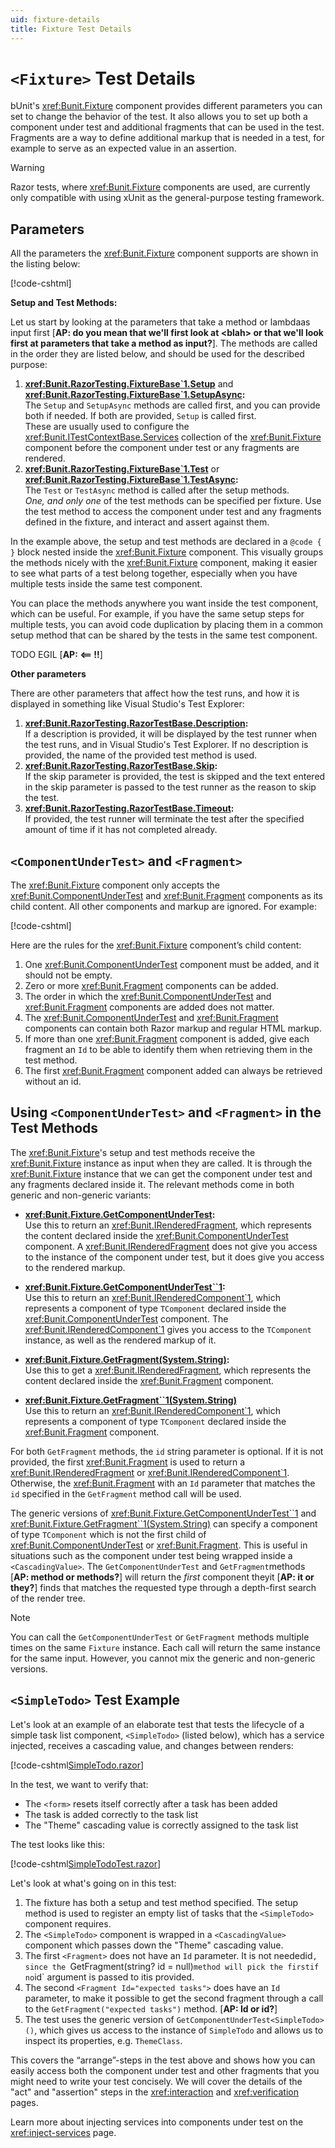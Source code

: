 ```yaml
---
uid: fixture-details
title: Fixture Test Details 
---
```


# `<Fixture>` Test Details

bUnit's <xref:Bunit.Fixture> component provides different parameters you can set to change the behavior of the test. It also allows you to set up both a component under test and additional fragments that can be used in the test. Fragments are a way to define additional markup that is needed in a test, for example to serve as an expected value in an assertion.

> [!WARNING]
> Razor tests, where <xref:Bunit.Fixture> components are used, are currently only compatible with using xUnit as the general-purpose testing framework.

## Parameters

All the parameters the <xref:Bunit.Fixture> component supports are shown in the listing below:

[!code-cshtml[](../../../samples/tests/razor/AllFixtureParameters.razor)]

**Setup and Test Methods:**

Let us start by looking at the parameters that take a method or lambdaas input first [__AP: do you mean that we'll first look at \<blah\> or that we'll look first at parameters that take a method as input?__]. The methods are called in the order they are listed below, and should be used for the described purpose:

1. **<xref:Bunit.RazorTesting.FixtureBase`1.Setup>** and **<xref:Bunit.RazorTesting.FixtureBase`1.SetupAsync>:**  
The `Setup` and `SetupAsync` methods are called first, and you can provide both if needed. If both are provided, `Setup` is called first.   
These are usually used to configure the <xref:Bunit.ITestContextBase.Services> collection of the <xref:Bunit.Fixture> component before the component under test or any fragments are rendered.
2. **<xref:Bunit.RazorTesting.FixtureBase`1.Test>** or **<xref:Bunit.RazorTesting.FixtureBase`1.TestAsync>:**  
 The `Test` or `TestAsync` method is called after the setup methods.   
  _One, and only one_ of the test methods can be specified per fixture. Use the test method to access the component under test and any fragments defined in the fixture, and interact and assert against them.
  
In the example above, the setup and test methods are declared in a `@code { }` block nested inside the <xref:Bunit.Fixture> component. This visually groups the methods nicely with the <xref:Bunit.Fixture> component, making it easier to see what parts of a test belong together, especially when you have multiple tests inside the same test component. 

You can place the methods anywhere you want inside the test component, which can be useful. For example, if you have the same setup steps for multiple tests, you can avoid code duplication by placing them in a common setup method that can be shared by the tests in the same test component.

TODO EGIL [__AP: <== !!__]

**Other parameters**

There are other parameters that affect how the test runs, and how it is displayed in something like Visual Studio's Test Explorer:

1. **<xref:Bunit.RazorTesting.RazorTestBase.Description>:**   
   If a description is provided, it will be displayed by the test runner when the test runs, and in Visual Studio's Test Explorer. If no description is provided, the name of the provided test method is used.
2. **<xref:Bunit.RazorTesting.RazorTestBase.Skip>:**  
   If the skip parameter is provided, the test is skipped and the text entered in the skip parameter is passed to the test runner as the reason to skip the test.
3. **<xref:Bunit.RazorTesting.RazorTestBase.Timeout>:**  
   If provided, the test runner will terminate the test after the specified amount of time if it has not completed already.

## `<ComponentUnderTest>` and `<Fragment>`

The <xref:Bunit.Fixture> component only accepts the <xref:Bunit.ComponentUnderTest> and <xref:Bunit.Fragment> components as its child content. All other components and markup are ignored. For example:

[!code-cshtml[](../../../samples/tests/razor/FixtureWithCutAndFragments.html)]

Here are the rules for the <xref:Bunit.Fixture> component’s child content:

1. One <xref:Bunit.ComponentUnderTest> component must be added, and it should not be empty.
2. Zero or more <xref:Bunit.Fragment> components can be added.
3. The order in which the <xref:Bunit.ComponentUnderTest> and <xref:Bunit.Fragment> components are added does not matter.
4. The <xref:Bunit.ComponentUnderTest> and <xref:Bunit.Fragment> components can contain both Razor markup and regular HTML markup.
5. If more than one <xref:Bunit.Fragment> component is added, give each fragment an `Id` to be able to identify them when retrieving them in the test method.
6. The first <xref:Bunit.Fragment> component added can always be retrieved without an id.

## Using `<ComponentUnderTest>` and `<Fragment>` in the Test Methods

The <xref:Bunit.Fixture>'s setup and test methods receive the <xref:Bunit.Fixture> instance as input when they are called. It is through the <xref:Bunit.Fixture> instance that we can get the component under test and any fragments declared inside it. The relevant methods come in both generic and non-generic variants:

- **<xref:Bunit.Fixture.GetComponentUnderTest>:**  
  Use this to return an <xref:Bunit.IRenderedFragment>, which represents the content declared inside the <xref:Bunit.ComponentUnderTest> component. A <xref:Bunit.IRenderedFragment> does not give you access to the instance of the component under test, but it does give you access to the rendered markup. 

- **<xref:Bunit.Fixture.GetComponentUnderTest``1>:**  
  Use this to return an <xref:Bunit.IRenderedComponent`1>, which represents a component of type `TComponent` declared inside the <xref:Bunit.ComponentUnderTest> component. The <xref:Bunit.IRenderedComponent`1> gives you access to the `TComponent` instance, as well as the rendered markup of it.

- **<xref:Bunit.Fixture.GetFragment(System.String)>:**  
  Use this to get a <xref:Bunit.IRenderedFragment>, which represents the content declared inside the <xref:Bunit.Fragment> component. 

- **<xref:Bunit.Fixture.GetFragment``1(System.String)>**  
  Use this to return an <xref:Bunit.IRenderedComponent`1>, which represents a component of type `TComponent` declared inside the <xref:Bunit.Fragment> component.

For both `GetFragment` methods, the `id` string parameter is optional. If it is not provided, the first <xref:Bunit.Fragment> is used to return a <xref:Bunit.IRenderedFragment> or <xref:Bunit.IRenderedComponent`1>. Otherwise, the <xref:Bunit.Fragment> with an `Id` parameter that matches the `id` specified in the `GetFragment` method call will be used.

The generic versions of <xref:Bunit.Fixture.GetComponentUnderTest``1> and <xref:Bunit.Fixture.GetFragment``1(System.String)> can specify a component of type `TComponent` which is not the first child of <xref:Bunit.ComponentUnderTest> or <xref:Bunit.Fragment>. This is useful in situations such as the component under test being wrapped inside a `<CascadingValue>`. The `GetComponentUnderTest` and `GetFragment`methods [__AP: method or methods?__] will return the _first_ component theyit [__AP: it or they?__] finds that matches the requested type through a depth-first search of the render tree.

> [!NOTE]
> You can call the `GetComponentUnderTest` or `GetFragment` methods multiple times on the same `Fixture` instance. Each call will return the same instance for the same input. However, you cannot mix the generic and non-generic versions.

## `<SimpleTodo>` Test Example

Let's look at an example of an elaborate test that tests the lifecycle of a simple task list component, `<SimpleTodo>` (listed below), which has a service injected, receives a cascading value, and changes between renders:

[!code-cshtml[SimpleTodo.razor](../../../samples/components/SimpleTodo.razor)]

In the test, we want to verify that:

- The `<form>` resets itself correctly after a task has been added
- The task is added correctly to the task list
- The "Theme" cascading value is correctly assigned to the task list

The test looks like this:

[!code-cshtml[SimpleTodoTest.razor](../../../samples/tests/razor/SimpleTodoTest.razor?highlight=4,5,8-10,13,20,29,30,35-37)]

Let's look at what's going on in this test:

1. The fixture has both a setup and test method specified. The setup method is used to register an empty list of tasks that the `<SimpleTodo>` component requires.
2. The `<SimpleTodo>` component is wrapped in a `<CascadingValue>` component which passes down the "Theme" cascading value.
3. The first `<Fragment>` does not have an `Id` parameter. It is not neededid`, since the `GetFragment(string? id = null)` method will pick the first `<Ffragment>` if no `id` argument is passed to itis provided.
4. The second `<Fragment Id="expected tasks">` does have an `Id` parameter, to make it possible to get the second fragment through a call to the `GetFragment("expected tasks")` method. [__AP: Id or id?__]
5. The test uses the generic version of `GetComponentUnderTest<SimpleTodo>()`, which gives us access to the instance of `SimpleTodo` and allows us to inspect its properties, e.g. `ThemeClass`.

This covers the “arrange”-steps in the test above and shows how you can easily access both the component under test and other fragments that you might need to write your test concisely. We will cover the details of the "act" and "assertion" steps in the <xref:interaction> and <xref:verification> pages. 

Learn more about injecting services into components under test on the <xref:inject-services> page. 
<!--stackedit_data:
eyJoaXN0b3J5IjpbLTUyMjM0MTczN119
-->